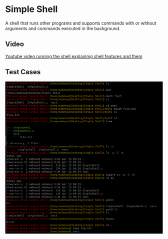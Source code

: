 # Simple Shell
A shell that runs other programs and supports commands with or without arguments and commands executed in the background.

## Video 
[Youtube video running the shell explainnig shell features and them](https://www.youtube.com/watch?v=N_EQhQhoYOU)

## Test Cases
<div align="center" >
  <img width="100%" height="75%" alt="welcome to my profile!" src="https://github.com/mahmoudahmedibrahim5/Simple-Shell/blob/main/Test.png">
</div>

